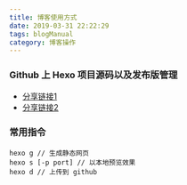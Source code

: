 ```yaml
---
title: 博客使用方式
date: 2019-03-31 22:22:29
tags: blogManual
category: 博客操作
---
```


### Github 上 Hexo 项目源码以及发布版管理

* [分享链接1](https://shiningdan.github.io/2017/01/10/Github%E4%B8%8AHexo%E9%A1%B9%E7%9B%AE%E6%BA%90%E7%A0%81%E4%BB%A5%E5%8F%8A%E5%8F%91%E5%B8%83%E7%89%88%E7%AE%A1%E7%90%86/)
* [分享链接2](https://www.cnblogs.com/ld1024/p/5913169.html)


### 常用指令

```
hexo g // 生成静态网页
hexo s [-p port] // 以本地预览效果
hexo d // 上传到 github

```